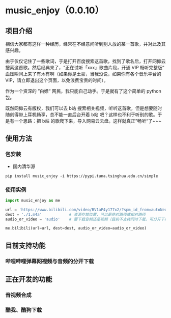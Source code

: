 # music_enjoy（0.0.10）




## 项目介绍

相信大家都有这样一种经历，经常在不经意间听到别人放的某一首歌，并对此及其感兴趣。

由于仅仅记住了一些歌词，于是打开百度搜索这首歌，找到了歌名后，打开网抑云搜索这首歌。然后经典来了，“正在试听「xxx」歌曲片段，开通 VIP 畅听完整版“ 血压瞬间上来了有木有啊（如果你是土豪，当我没说，如果你有各个音乐平台的VIP，请立即退出这个页面，以免浪费宝贵的时间）。

作为一个资深的 ”白嫖“ 网民，我只能自己动手。于是就有了这个简单的 python 包。

既然网抑云有版权，我们可以去 b站 搜索相关视频，听听这首歌，但是想要随时随刻得带上耳机畅享，总不能一直后台开着 b站 吧？这样也不利于听别的歌。于是有一个思路：把 b站 的歌爬下来，导入网易云云盘。这样就真正”畅听“了~~~



## 使用方法

### 包安装

- 国内清华源

```shell
pip install music_enjoy -i https://pypi.tuna.tsinghua.edu.cn/simple
```



### 使用实例

```python
import music_enjoy as me

url = 'https://www.bilibili.com/video/BV1aP4y177x2/?spm_id_from=autoNext' # 你的视频网址
dest = './1.m4a' 			# 资源存放位置，可以是绝对路径或相对路径
audio_or_video = 'audio' 	# 要下载音频还是视频（目前不支持同时下载，可分开下载后合成，一键下载功能目前正在开发当中）

me.bilibili(url=url, dest=dest, audio_or_video=audio_or_video)
```





## 目前支持功能

### 哔哩哔哩弹幕网视频与音频的分开下载



## 正在开发的功能

### 音视频合成

### 酷我、酷狗下载





### 

### 

